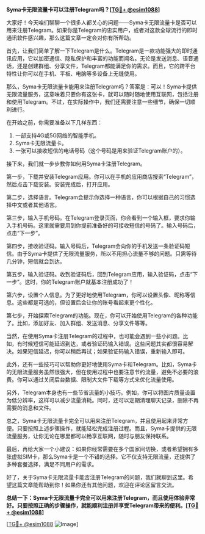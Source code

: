 **Syma卡无限流量卡可以注册Telegram吗？[[TG💪+ @esim1088](https://t.me/s/esim1088)]**

大家好！今天咱们聊聊一个很多人都关心的问题——Syma卡无限流量卡是否可以用来注册Telegram。如果你是Telegram的忠实用户，或者对这款全球流行的即时通讯软件感兴趣，那么这篇文章一定会对你有所帮助。

首先，让我们简单了解一下Telegram是什么。Telegram是一款功能强大的即时通讯应用，它以加密通信、隐私保护和丰富的功能而闻名。无论是发送消息、语音通话，还是创建群组、分享文件，Telegram都能满足你的需求。而且，它的跨平台特性让你可以在手机、平板、电脑等多设备上无缝使用。

那么，Syma卡无限流量卡能用来注册Telegram吗？答案是：可以！Syma卡提供无限流量服务，这意味着只要你有这张卡，就可以随时随地使用互联网，包括注册和使用Telegram。不过，在实际操作中，我们还需要注意一些细节，确保一切顺利进行。

在开始之前，你需要准备以下几样东西：
1. 一部支持4G或5G网络的智能手机。
2. Syma卡无限流量卡。
3. 一张可以接收短信的电话号码（这个号码是用来验证Telegram账户的）。

接下来，我们就一步步教你如何用Syma卡注册Telegram。

第一步，下载并安装Telegram应用。你可以在手机的应用商店搜索“Telegram”，然后点击下载安装。安装完成后，打开应用。

第二步，选择语言。Telegram会提示你选择一种语言，你可以根据自己的习惯选择中文或者其他语言。

第三步，输入手机号码。在Telegram登录页面，你会看到一个输入框，要求你输入手机号码。这里就需要用到你提前准备好的可接收短信的号码了。输入号码后，点击“下一步”。

第四步，接收验证码。输入号码后，Telegram会向你的手机发送一条验证码短信。由于Syma卡提供了无限流量服务，所以不用担心流量不够的问题。只需等待几分钟，短信就会到达。

第五步，输入验证码。收到验证码后，回到Telegram应用，输入验证码，点击“下一步”。这时，你的Telegram账户就基本注册成功了！

第六步，设置个人信息。为了更好地使用Telegram，你可以设置头像、昵称等信息。这些都是可选的，但设置后会让你的账号看起来更个性化。

第七步，开始探索Telegram的功能。现在，你可以开始使用Telegram的各种功能了。比如，添加好友、加入群组、发送消息、分享文件等等。

当然，在使用Syma卡注册Telegram的过程中，也可能会遇到一些小问题。比如，有时候短信可能延迟到达，或者验证码输入错误。这些问题其实都很容易解决。如果短信延迟，你可以稍后再试；如果验证码输入错误，重新输入即可。

此外，还有一些技巧可以帮助你更好地使用Syma卡和Telegram。比如，Syma卡的无限流量服务虽然很强大，但在使用过程中也要注意节约流量，避免不必要的浪费。你可以通过关闭后台数据、限制大文件下载等方式来优化流量使用。

另外，Telegram本身也有一些节省流量的小技巧。例如，你可以将图片质量设置为低分辨率，这样可以减少流量消耗。同时，还可以定期清理聊天记录，删除不再需要的消息和文件。

总之，Syma卡无限流量卡完全可以用来注册Telegram，并且使用起来非常方便。只要按照上述步骤操作，就能轻松完成注册过程。而且，Syma卡提供的无限流量服务，让你无论在哪里都可以畅享互联网，随时与朋友保持联系。

最后，再给大家一个小建议：如果你经常需要在多个国家间切换，或者希望拥有多张虚拟SIM卡，那么Syma卡是一个不错的选择。它不仅支持无限流量，还提供了多种套餐选择，满足不同用户的需求。

好了，关于Syma卡无限流量卡能否注册Telegram的问题，我们就聊到这里。希望这篇文章能帮助到你！如果你还有其他问题，欢迎在评论区留言交流。

**总结一下：Syma卡无限流量卡完全可以用来注册Telegram，而且使用体验非常好。只要按照正确的步骤操作，就能顺利注册并享受Telegram带来的便利。[[TG💪+ @esim1088](https://t.me/s/esim1088)]**

[[TG💪+ @esim1088](https://t.me/s/esim1088) ![Image](https://i.postimg.cc/4NQfJmqS/Snipaste-2025-05-13-00-14-12.png)]